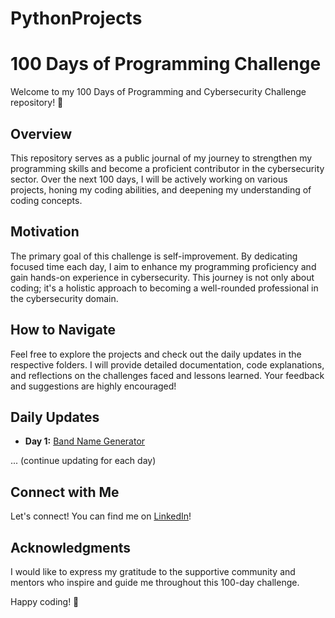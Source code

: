 # PythonProjects

# 100 Days of Programming Challenge

Welcome to my 100 Days of Programming and Cybersecurity Challenge repository! 🚀

## Overview

This repository serves as a public journal of my journey to strengthen my programming skills and become a proficient contributor in the cybersecurity sector. Over the next 100 days, I will be actively working on various projects, honing my coding abilities, and deepening my understanding of coding concepts.

## Motivation

The primary goal of this challenge is self-improvement. By dedicating focused time each day, I aim to enhance my programming proficiency and gain hands-on experience in cybersecurity. This journey is not only about coding; it's a holistic approach to becoming a well-rounded professional in the cybersecurity domain.

## How to Navigate

Feel free to explore the projects and check out the daily updates in the respective folders. I will provide detailed documentation, code explanations, and reflections on the challenges faced and lessons learned. Your feedback and suggestions are highly encouraged!

## Daily Updates

- **Day 1:** [Band Name Generator](https://github.com/CPamb/PythonProjects/tree/main/Day%201%3A%20Band%20Name%20Generator)

... (continue updating for each day)

## Connect with Me

Let's connect! You can find me on [LinkedIn](https://www.linkedin.com/in/christopherpambou/)!

## Acknowledgments

I would like to express my gratitude to the supportive community and mentors who inspire and guide me throughout this 100-day challenge.

Happy coding! 🚀
